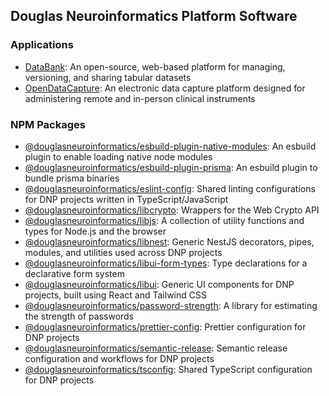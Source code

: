 ## Douglas Neuroinformatics Platform Software

### Applications
- [DataBank](https://github.com/DouglasNeuroInformatics/DataBank): An open-source, web-based platform for managing, versioning, and sharing tabular datasets
- [OpenDataCapture](https://github.com/DouglasNeuroInformatics/OpenDataCapture): An electronic data capture platform designed for administering remote and in-person clinical instruments 

### NPM Packages
- [@douglasneuroinformatics/esbuild-plugin-native-modules](https://github.com/DouglasNeuroInformatics/esbuild-plugin-native-modules): An esbuild plugin to enable loading native node modules 
- [@douglasneuroinformatics/esbuild-plugin-prisma](https://github.com/DouglasNeuroInformatics/esbuild-plugin-prisma): An esbuild plugin to bundle prisma binaries
- [@douglasneuroinformatics/eslint-config](https://github.com/DouglasNeuroInformatics/eslint-config): Shared linting configurations for DNP projects written in TypeScript/JavaScript
- [@douglasneuroinformatics/libcrypto](https://github.com/DouglasNeuroInformatics/libcrypto): Wrappers for the Web Crypto API 
- [@douglasneuroinformatics/libjs](https://github.com/DouglasNeuroInformatics/libjs): A collection of utility functions and types for Node.js and the browser
- [@douglasneuroinformatics/libnest](https://github.com/DouglasNeuroInformatics/libnest): Generic NestJS decorators, pipes, modules, and utilities used across DNP projects
- [@douglasneuroinformatics/libui-form-types](https://github.com/DouglasNeuroInformatics/libui-form-types): Type declarations for a declarative form system
- [@douglasneuroinformatics/libui](https://github.com/DouglasNeuroInformatics/libui): Generic UI components for DNP projects, built using React and Tailwind CSS
- [@douglasneuroinformatics/password-strength](https://github.com/DouglasNeuroInformatics/password-strength): A library for estimating the strength of passwords
- [@douglasneuroinformatics/prettier-config](https://github.com/DouglasNeuroInformatics/prettier-config): Prettier configuration for DNP projects 
- [@douglasneuroinformatics/semantic-release](https://github.com/DouglasNeuroInformatics/semantic-release): Semantic release configuration and workflows for DNP projects
- [@douglasneuroinformatics/tsconfig](https://github.com/DouglasNeuroInformatics/tsconfig): Shared TypeScript configuration for DNP projects
